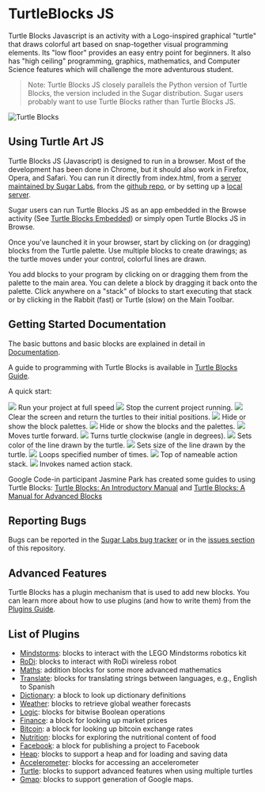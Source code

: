 TurtleBlocks JS
===============

Turtle Blocks Javascript is an activity with a
Logo-inspired graphical "turtle" that draws colorful art based on
snap-together visual programming elements. Its "low floor" provides an
easy entry point for beginners. It also has "high ceiling"
programming, graphics, mathematics, and Computer Science features
which will challenge the more adventurous student.

> Note: Turtle Blocks JS closely parallels the Python version of Turtle
> Blocks, the version included in the Sugar distribution. Sugar users
> probably want to use Turtle Blocks rather than Turtle Blocks JS.

![Turtle Blocks](https://github.com/yudeelawson/turtleblocksjs/blob/master/screenshots/updatedscreenshot.png "Turtle Blocks")

Using Turtle Art JS
-------------------

Turtle Blocks JS (Javascript) is designed to run in a browser. Most of
the development has been done in Chrome, but it should also work in
Firefox, Opera, and Safari. You can run it directly from index.html,
from a [server maintained by Sugar Labs](http://turtle.sugarlabs.org),
from the [github
repo](http://rawgit.com/walterbender/turtleblocksjs/master/index.html),
or by setting up a [local
server](https://github.com/walterbender/turtleblocksjs/blob/master/server.md).

Sugar users can run Turtle Blocks JS as an app embedded in the Browse
activity (See [Turtle Blocks
Embedded](https://github.com/sugarlabs/turtle-blocks-embedded-activity))
or simply open Turtle Blocks JS in Browse.

Once you've launched it in your browser, start by clicking on (or
dragging) blocks from the Turtle palette. Use multiple blocks to
create drawings; as the turtle moves under your control, colorful
lines are drawn.

You add blocks to your program by clicking on or dragging them from
the palette to the main area. You can delete a block by dragging it
back onto the palette. Click anywhere on a "stack" of blocks to start
executing that stack or by clicking in the Rabbit (fast) or Turtle
(slow) on the Main Toolbar.

Getting Started Documentation
-----------------------------

The basic buttons and basic blocks are explained in detail in [Documentation](https://github.com/walterbender/turtleblocksjs/blob/master/documentation/README.md).

A guide to programming with Turtle Blocks is available in [Turtle Blocks Guide](https://github.com/walterbender/turtleblocksjs/blob/master/guide/README.md).

A quick start:

<img src='https://rawgithub.com/walterbender/turtleblocksjs/master/documentation/fast-button.png' />
Run your project at full speed

<img src='https://rawgithub.com/walterbender/turtleblocksjs/master/documentation/stop-turtle-button.png' />
Stop the current project running.

<img src='https://rawgithub.com/walterbender/turtleblocksjs/master/documentation/clear-button.png' />
Clear the screen and return the turtles to their initial positions.

<img src='https://rawgithub.com/walterbender/turtleblocksjs/master/documentation/palette-button.png' />
Hide or show the block palettes.

<img src='https://rawgithub.com/walterbender/turtleblocksjs/master/documentation/hide-blocks-button.png' />
Hide or show the blocks and the palettes.

<img src='https://rawgithub.com/walterbender/turtleblocksjs/master/documentation/forward.svg' />
Moves turtle forward.

<img src='https://rawgithub.com/walterbender/turtleblocksjs/master/documentation/right.svg' />
Turns turtle clockwise (angle in degrees).

<img src='https://rawgithub.com/walterbender/turtleblocksjs/master/documentation/set_color.svg' />
Sets color of the line drawn by the turtle.

<img src='https://rawgithub.com/walterbender/turtleblocksjs/master/documentation/set_pen_size.svg' />
Sets size of the line drawn by the turtle.

<img src='https://rawgithub.com/walterbender/turtleblocksjs/master/documentation/repeat.svg' />
Loops specified number of times.

<img src='https://rawgithub.com/walterbender/turtleblocksjs/master/documentation/action_flow.svg' />
Top of nameable action stack.

<img src='https://rawgithub.com/walterbender/turtleblocksjs/master/documentation/action.svg' />
Invokes named action stack.

Google Code-in participant Jasmine Park has created some guides to
using Turtle Blocks: [Turtle Blocks: An Introductory
Manual](http://people.sugarlabs.org/walter/TurtleBlocksIntroductoryManual.pdf)
and [Turtle Blocks: A Manual for Advanced
Blocks](http://people.sugarlabs.org/walter/TurtleBlocksAdvancedBlocksManual.pdf)

Reporting Bugs
--------------

Bugs can be reported in the [Sugar Labs bug
tracker](https://bugs.sugarlabs.org/newticket?component=Turtleart) or
in the [issues
section](https://github.com/walterbender/turtleblocksjs/issues) of
this repository.


Advanced Features
-----------------

Turtle Blocks has a plugin mechanism that is used to add new
blocks. You can learn more about how to use plugins (and how to write
them) from the [Plugins
Guide](https://github.com/walterbender/turtleblocksjs/blob/master/plugins/README.md).


List of Plugins
---------------

* [Mindstorms](https://github.com/SAMdroid-apps/turtlestorm): blocks to interact with the LEGO Mindstorms robotics kit
* [RoDi](https://github.com/walterbender/turtleblocksjs/blob/master/plugins/rodi.json): blocks to interact with RoDi wireless robot
* [Maths](https://github.com/walterbender/turtleblocksjs/blob/master/maths.json): addition blocks for some more advanced mathematics
* [Translate](https://github.com/walterbender/turtleblocksjs/blob/master/translate.json): blocks for translating strings between languages, e.g., English to Spanish
* [Dictionary](https://github.com/walterbender/turtleblocksjs/blob/master/dictionary.json): a block to look up dictionary definitions
* [Weather](https://github.com/walterbender/turtleblocksjs/blob/master/weather.json): blocks to retrieve global weather forecasts
* [Logic](https://github.com/walterbender/turtleblocksjs/blob/master/logic.json): blocks for bitwise Boolean operations
* [Finance](https://github.com/walterbender/turtleblocksjs/blob/master/finance.json): a block for looking up market prices
* [Bitcoin](https://github.com/walterbender/turtleblocksjs/blob/master/bitcoin.json): a block for looking up bitcoin exchange rates
* [Nutrition](https://github.com/walterbender/turtleblocksjs/blob/master/nutrition.json): blocks for exploring the nutritional content of food
* [Facebook](https://github.com/walterbender/turtleblocksjs/blob/master/facebook.json): a block for publishing a project to Facebook
* [Heap](https://github.com/walterbender/turtleblocksjs/blob/master/heap.json): blocks to support a heap and for loading and saving data
* [Accelerometer](https://github.com/walterbender/turtleblocksjs/blob/master/accelerometer.json): blocks for accessing an accelerometer
* [Turtle](https://github.com/walterbender/turtleblocksjs/blob/master/turtle.json): blocks to support advanced features when using multiple turtles
* [Gmap](https://github.com/walterbender/turtleblocksjs/blob/master/gmap.json): blocks to support generation of Google maps.
